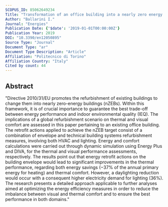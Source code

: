 ```yaml
---
SCOPUS_ID: 85062649234
Title: "Transformation of an office building into a nearly zero energy building (NZEB): Implications for thermal and visual comfort and energy performance"
Author: "Ballarini I."
Journal: "Energies"
Publication Date: {'$date': '2019-01-01T00:00:00Z'}
Publication Year: 2019
DOI: "10.3390/en12050895"
Source Type: "Journal"
Document Type: "ar"
Document Type Description: "Article"
Affiliation: "Politecnico di Torino"
Affiliation Country: "Italy"
Cited by count: 44
---
```


## Abstract
"Directive 2010/31/EU promotes the refurbishment of existing buildings to change them into nearly zero-energy buildings (nZEBs). Within this framework, it is of crucial importance to guarantee the best trade-off between energy performance and indoor environmental quality (IEQ). The implications of a global refurbishment scenario on thermal and visual comfort are assessed in this paper pertaining to an existing office building. The retrofit actions applied to achieve the nZEB target consist of a combination of envelope and technical building systems refurbishment measures, involving both HVAC and lighting. Energy and comfort calculations were carried out through dynamic simulation using Energy Plus and DIVA, for the thermal and visual performance assessments, respectively. The results point out that energy retrofit actions on the building envelope would lead to significant improvements in the thermal performance, regarding both energy savings (−37% of the annual primary energy for heating) and thermal comfort. However, a daylighting reduction would occur with a consequent higher electricity demand for lighting (36%). The research presents a detailed approach applicable to further analyses aimed at optimizing the energy efficiency measures in order to reduce the imbalance between visual and thermal comfort and to ensure the best performance in both domains."
